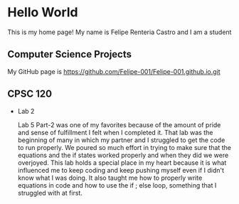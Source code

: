 # Hello World

This is my home page! My name is Felipe Renteria Castro and I am a student

## Computer Science Projects

My GitHub page is https://github.com/Felipe-001/Felipe-001.github.io.git

## CPSC 120

* Lab 2

    Lab 5 Part-2 was one of my favorites because of the amount of pride and sense of fulfillment I felt when I completed it. That lab was the beginning of many in which my partner and I struggled to get the code to run properly. We poured so much effort in trying to make sure that the equations and the if states worked properly and when they did we were overjoyed. This lab holds a special place in my heart because it is what influenced me to keep coding and keep pushing myself even if I didn't know what I was doing. It also taught me how to properly write equations in code and how to use the if ; else loop, something that I struggled with at first.
